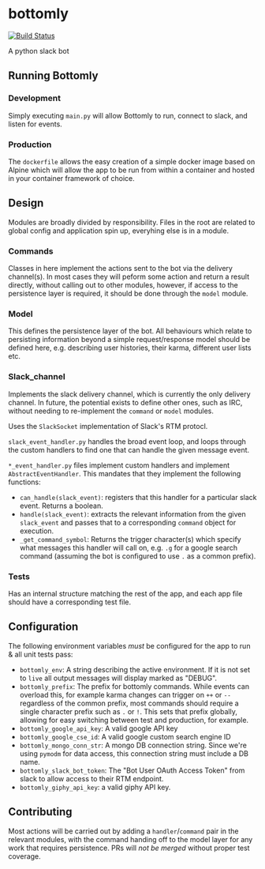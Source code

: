 # bottomly

[![Build Status](https://travis-ci.org/Sharkwald/bottomly.svg?branch=master)](https://travis-ci.org/Sharkwald/bottomly)

A python slack bot

## Running Bottomly

### Development

Simply executing `main.py` will allow Bottomly to run, connect to slack, and listen for events.

### Production

The `dockerfile` allows the easy creation of a simple docker image based on Alpine which will allow the app to be run from within a container and hosted in your container framework of choice.

## Design

Modules are broadly divided by responsibility. Files in the root are related to global config and application spin up, everyhing else is in a module.

### Commands

Classes in here implement the actions sent to the bot via the delivery channel(s). In most cases they will peform some action and return a result directly, without calling out to other modules, however, if access to the persistence layer is required, it should be done through the `model` module.

### Model

This defines the persistence layer of the bot. All behaviours which relate to persisting information beyond a simple request/response model should be defined here, e.g. describing user histories, their karma, different user lists etc.

### Slack_channel

Implements the slack delivery channel, which is currently the only delivery channel. In future, the potential exists to define other ones, such as IRC, without needing to re-implement the `command` or `model` modules.

Uses the `SlackSocket` implementation of Slack's RTM protocl.

`slack_event_handler.py` handles the broad event loop, and loops through the custom handlers to find one that can handle the given message event.

`*_event_handler.py` files implement custom handlers and implement `AbstractEventHandler`. This mandates that they implement the following functions:

* `can_handle(slack_event)`: registers that this handler for a particular slack event. Returns a boolean.
* `handle(slack_event)`: extracts the relevant information from the given `slack_event` and passes that to a corresponding `command` object for execution.
* `_get_command_symbol`: Returns the trigger character(s) which specify what messages this handler will call on, e.g. `.g` for a google search command (assuming the bot is configured to use `.` as a common prefix).

### Tests

Has an internal structure matching the rest of the app, and each app file should have a corresponding test file.

## Configuration

The following environment variables _must_ be configured for the app to run & all unit tests pass:

* `bottomly_env`: A string describing the active environment. If it is not set to `live` all output messages will display marked as "DEBUG".
* `bottomly_prefix`: The prefix for bottomly commands. While events can overload this, for example karma changes can trigger on `++` or `--` regardless of the common prefix, most commands should require a single character prefix such as `.` or `!`. This sets that prefix globally, allowing for easy switching between test and production, for example.
* `bottomly_google_api_key`: A valid google API key
* `bottomly_google_cse_id`: A valid google custom search engine ID
* `bottomly_mongo_conn_str`: A mongo DB connection string. Since we're using `pymodm` for data access, this connection string must include a DB name.
* `bottomly_slack_bot_token`: The "Bot User OAuth Access Token" from slack to allow access to their RTM endpoint.
* `bottomly_giphy_api_key`: a valid giphy API key.

## Contributing

Most actions will be carried out by adding a `handler`/`command` pair in the relevant modules, with the command handing off to the model layer for any work that requires persistence. PRs will *not be merged* without proper test coverage.
